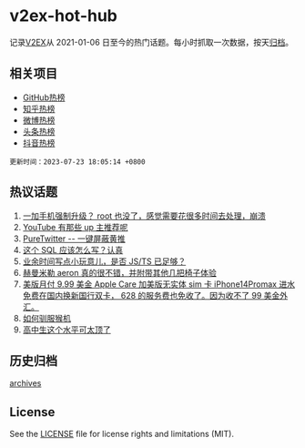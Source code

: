 # v2ex-hot-hub

 记录[V2EX](https://www.v2ex.com/)从 2021-01-06 日至今的热门话题。每小时抓取一次数据，按天[归档](archives)。
 
 ## 相关项目

- [GitHub热榜](https://github.com/snaildev/github-hot-hub)
- [知乎热榜](https://github.com/snaildev/zhihu-hot-hub)
- [微博热榜](https://github.com/snaildev/weibo-hot-hub)
- [头条热榜](https://github.com/snaildev/toutiao-hot-hub)
- [抖音热榜](https://github.com/snaildev/douyin-hot-hub)


 `更新时间：2023-07-23 18:05:14 +0800`

## 热议话题

1. [一加手机强制升级？ root 也没了，感觉需要花很多时间去处理，崩溃](https://www.v2ex.com/t/958901)
1. [YouTube 有那些 up 主推荐呢](https://www.v2ex.com/t/958926)
1. [PureTwitter -- 一键屏蔽黄推](https://www.v2ex.com/t/958849)
1. [这个 SQL 应该怎么写？认真](https://www.v2ex.com/t/958851)
1. [业余时间写点小玩意儿，是否 JS/TS 已足够？](https://www.v2ex.com/t/958854)
1. [赫曼米勒 aeron 真的很不错，并附带其他几把椅子体验](https://www.v2ex.com/t/958888)
1. [美版月付 9.99 美金 Apple Care 加美版无实体 sim 卡 iPhone14Promax 进水免费在国内换新国行双卡， 628 的服务费也免收了。因为收不了 99 美金外汇。](https://www.v2ex.com/t/958859)
1. [如何驯服猴机](https://www.v2ex.com/t/958902)
1. [高中生这个水平可太顶了](https://www.v2ex.com/t/958933)

## 历史归档

[archives](archives)

## License

See the [LICENSE](LICENSE) file for license rights and limitations (MIT).
